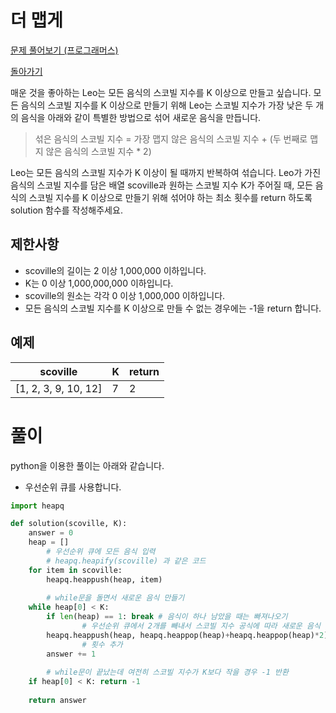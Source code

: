 # 더 맵게

[문제 풀어보기 (프로그래머스)](https://programmers.co.kr/learn/courses/30/lessons/42626)

[돌아가기](/../alg/)

매운 것을 좋아하는 Leo는 모든 음식의 스코빌 지수를 K 이상으로 만들고 싶습니다. 모든 음식의 스코빌 지수를 K 이상으로 만들기 위해 Leo는 스코빌 지수가 가장 낮은 두 개의 음식을 아래와 같이 특별한 방법으로 섞어 새로운 음식을 만듭니다.

> 섞은 음식의 스코빌 지수 = 가장 맵지 않은 음식의 스코빌 지수 + (두 번째로 맵지 않은 음식의 스코빌 지수 * 2)

Leo는 모든 음식의 스코빌 지수가 K 이상이 될 때까지 반복하여 섞습니다. Leo가 가진 음식의 스코빌 지수를 담은 배열 scoville과 원하는 스코빌 지수 K가 주어질 때, 모든 음식의 스코빌 지수를 K 이상으로 만들기 위해 섞어야 하는 최소 횟수를 return 하도록 solution 함수를 작성해주세요.

## 제한사항

- scoville의 길이는 2 이상 1,000,000 이하입니다.
- K는 0 이상 1,000,000,000 이하입니다.
- scoville의 원소는 각각 0 이상 1,000,000 이하입니다.
- 모든 음식의 스코빌 지수를 K 이상으로 만들 수 없는 경우에는 -1을 return 합니다.

## 예제

| scoville | K | return |
| --- | --- | --- |
| [1, 2, 3, 9, 10, 12] | 7 | 2 |

# 풀이

python을 이용한 풀이는 아래와 같습니다.

- 우선순위 큐를 사용합니다.

```python
import heapq

def solution(scoville, K):
    answer = 0
    heap = []
		# 우선순위 큐에 모든 음식 입력
		# heapq.heapify(scoville) 과 같은 코드
    for item in scoville:
        heapq.heappush(heap, item)
    
		# while문을 돌면서 새로운 음식 만들기
    while heap[0] < K:
        if len(heap) == 1: break # 음식이 하나 남았을 때는 빠져나오기
				# 우선순위 큐에서 2개를 빼내서 스코빌 지수 공식에 따라 새로운 음식 만들고 다시 우선순위 큐에 넣기
        heapq.heappush(heap, heapq.heappop(heap)+heapq.heappop(heap)*2)
				# 횟수 추가
        answer += 1
    
		# while문이 끝났는데 여전히 스코빌 지수가 K보다 작을 경우 -1 반환
    if heap[0] < K: return -1
    
    return answer
```